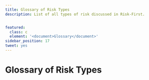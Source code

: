 ```yaml
---
title: Glossary of Risk Types
description: List of all types of risk discussed in Risk-First.


featured: 
  class: c
  element: '<document>Glossary</document>'
sidebar_position: 17
tweet: yes
---
```



# Glossary of Risk Types

<TagList tag="Risks" sort="title" /> 
